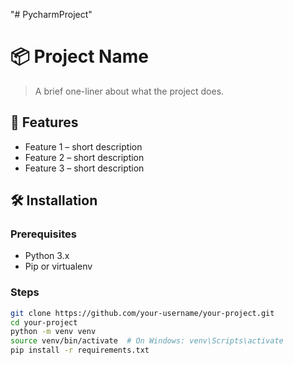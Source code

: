 "# PycharmProject" 
# 📦 Project Name

> A brief one-liner about what the project does.

## 🚀 Features
- Feature 1 – short description
- Feature 2 – short description
- Feature 3 – short description

## 🛠️ Installation

### Prerequisites
- Python 3.x
- Pip or virtualenv

### Steps

```bash
git clone https://github.com/your-username/your-project.git
cd your-project
python -m venv venv
source venv/bin/activate  # On Windows: venv\Scripts\activate
pip install -r requirements.txt
